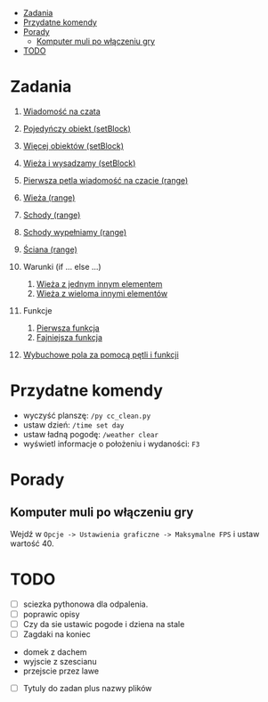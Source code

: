 * [Zadania](#zadania)
* [Przydatne komendy](#przydatne-komendy)
* [Porady](#porady)
	* [Komputer muli po włączeniu gry](#komputer-muli-po-włączeniu-gry)
* [TODO](#todo)


# Zadania
1. [Wiadomość na czata](zadania/cc_zadanie_1.py)

1. [Pojedyńczy obiekt (setBlock)](zadania/cc_zadanie_2.py)
1. [Więcej obiektów (setBlock)](zadania/cc_zadanie_2_1.py)
1. [Wieża i wysadzamy (setBlock)](zadania/cc_zadanie_2_2.py)

1. [Pierwsza petla wiadomość na czacie (range)](zadania/cc_zadanie_3.py)
1. [Wieża (range)](zadania/cc_zadanie_3_1.py)
1. [Schody (range)](zadania/cc_zadanie_3_2.py)
1. [Schody wypełniamy (range)](zadania/cc_zadanie_3_3.py)
1. [Ściana (range)](zadania/cc_zadanie_3_3.py)

1. Warunki (if ... else ...)
    1. [Wieża z jednym innym elementem](zadania/cc_zadanie_4.py)
    1. [Wieża z wieloma innymi elementów](zadania/cc_zadanie_4_1.py)
1. Funkcje
    1. [Pierwsza funkcja](zadania/cc_zadanie_5.py)
    1. [Fajniejsza funkcja](zadania/cc_zadanie_5_1.py)
1. [Wybuchowe pola za pomocą pętli i funkcji](zadania/cc_zadanie_6.py)


# Przydatne komendy
 * wyczyść planszę: `/py cc_clean.py`
 * ustaw dzień: `/time set day`
 * ustaw ładną pogodę: `/weather clear`
 * wyświetl informacje o położeniu i wydaności: `F3`


# Porady

## Komputer muli po włączeniu gry
Wejdź w `Opcje -> Ustawienia graficzne -> Maksymalne FPS` i ustaw wartość 40.


# TODO
- [ ] sciezka pythonowa dla odpalenia.
- [ ] poprawic opisy
- [ ] Czy da sie ustawic pogode i dziena na stale
- [ ] Zagdaki na koniec
 - domek z dachem
 - wyjscie z szescianu
 - przejscie przez lawe
- [ ] Tytuly do zadan plus nazwy plików

